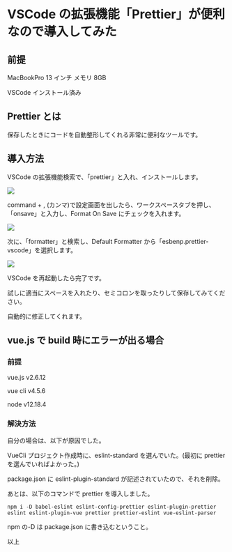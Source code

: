 # VSCode の拡張機能「Prettier」が便利なので導入してみた

## 前提

MacBookPro 13 インチ メモリ 8GB

VSCode インストール済み

## Prettier とは

保存したときにコードを自動整形してくれる非常に便利なツールです。

## 導入方法

VSCode の拡張機能検索で、「prettier」と入れ、インストールします。

<img src="./img/article018/prettier1.png" decoding="async">

command + , (カンマ)で設定画面を出したら、ワークスペースタブを押し、「onsave」と入力し、Format On Save にチェックを入れます。

<img src="./img/article018/prettier2.png" decoding="async">

次に、「formatter」と検索し、Default Formatter から「esbenp.prettier-vscode」を選択します。

<img src="./img/article018/prettier3.png" decoding="async">

VSCode を再起動したら完了です。

試しに適当にスペースを入れたり、セミコロンを取ったりして保存してみてください。

自動的に修正してくれます。

## vue.js で build 時にエラーが出る場合

### 前提

vue.js v2.6.12

vue cli v4.5.6

node v12.18.4

### 解決方法

自分の場合は、以下が原因でした。

VueCli プロジェクト作成時に、eslint-standard を選んでいた。(最初に prettier を選んでいればよかった。)

package.json に eslint-plugin-standard が記述されていたので、それを削除。

あとは、以下のコマンドで prettier を導入しました。

```
npm i -D babel-eslint eslint-config-prettier eslint-plugin-prettier eslint eslint-plugin-vue prettier prettier-eslint vue-eslint-parser
```

npm の-D は package.json に書き込むということ。

以上
